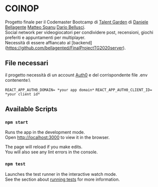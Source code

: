 # COINOP

Progetto finale per il Codemaster Bootcamp di [Talent Garden](https://https://talentgarden.org/) di [Daniele Bellagente](https://github.com/bellagented) [Matteo Spanu](https://github.com/Matteo-Spanu) [Dario Bellusci](https://github.com/dariobellusci).\
Social network per videogiocatori per condividere post, recensioni, giochi preferiti e appuntamenti per multiplayer.\
Necessità di essere affiancato al [backend] (https://github.com/bellagented/FinalProjectTG2020server).


## File necessari

il progetto necessità di un account [Auth0](https://auth0.com/) e del corrispondente file .env contenente:\

`REACT_APP_AUTH0_DOMAIN= *your app domain*`
`REACT_APP_AUTH0_CLIENT_ID= *your client id*`


## Available Scripts


### `npm start`

Runs the app in the development mode.\
Open [http://localhost:3000](http://localhost:3000) to view it in the browser.

The page will reload if you make edits.\
You will also see any lint errors in the console.

### `npm test`

Launches the test runner in the interactive watch mode.\
See the section about [running tests](https://facebook.github.io/create-react-app/docs/running-tests) for more information.



